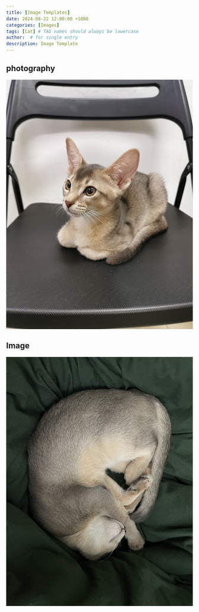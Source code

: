 ```yaml
---
title: [Image Templates]
date: 2024-08-22 12:00:00 +1000
categories: [Images]
tags: [Cat] # TAG names should always be lowercase
author:  # for single entry
description: Image Template
---
```

## photography
<div class="pswp-gallery" id="my-gallery">
  <a href="assets\img\DobbyIMG_5995.jpg">
    <img src="assets\img\Dobby\IMG_5995.jpg">
  </a>
</div>

## Image
<div class="pswp-gallery" id="my-gallery">
  <a href="assets\img\DobbyIMG_6239.JPEG">
    <img src="assets\img\Dobby\IMG_6239.JPEG">
  </a>
</div>